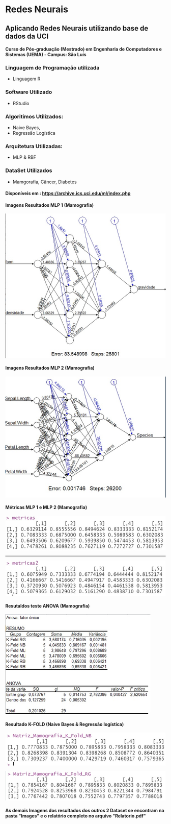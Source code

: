 # Redes Neurais 
## Aplicando Redes Neurais utilizando base de dados da UCI
#### Curso de Pós-graduação (Mestrado) em Engenharia de Computadores e Sistemas (UEMA) - Campus: São Luís

### Linguagem de Programação utilizada
- Linguagem R
### Software Utilizado
- RStudio
### Algoritimos Utilizados: 
 - Naive Bayes,
 - Regressão Logística
 ### Arquitetura Utilizadas: 
 - MLP & RBF
 ### DataSet Utilizados
- Mamgorafia, Câncer, Diabetes
#### Disponíveis em : https://archive.ics.uci.edu/ml/index.php 
#### Imagens Resultados MLP 1 (Mamografia)
![MLP](https://github.com/danrleyney2210/Redes_Neurais_UEMA/blob/main/Images/mamografia/arquitetura%20MLP%2001.jpg)

#### Imagens Resultados MLP 2 (Mamografia)
![MLP2](https://github.com/danrleyney2210/Redes_Neurais_UEMA/blob/main/Images/mamografia/arquitetura%20MLP%2002.jpg)

#### Métricas MLP 1 e MLP 2 (Mamografia)
![m1](https://github.com/danrleyney2210/Redes_Neurais_UEMA/blob/main/Images/mamografia/metricas%20MLP1.jpg)
- - - - - - - - - 
![m2](https://github.com/danrleyney2210/Redes_Neurais_UEMA/blob/main/Images/mamografia/METRICAS%202%20MLP.jpg)

#### Resutaldos teste ANOVA (Mamografia)
![anova1](https://github.com/danrleyney2210/Redes_Neurais_UEMA/blob/main/Images/mamografia/TESTE%20ANOVA.jpg)

#### Resultado K-FOLD (Naive Bayes & Regressão logística)

![kfolnb](https://github.com/danrleyney2210/Redes_Neurais_UEMA/blob/main/Images/mamografia/K-FOLD%20NB.jpg)

![kfoldrg](https://github.com/danrleyney2210/Redes_Neurais_UEMA/blob/main/Images/mamografia/K-FOLD%20RG.jpg)


#### As demais Imagens dos resultados dos outros 2 Dataset se encontram na pasta "Images" e o relatório completo no arquivo "Relatorio.pdf"


